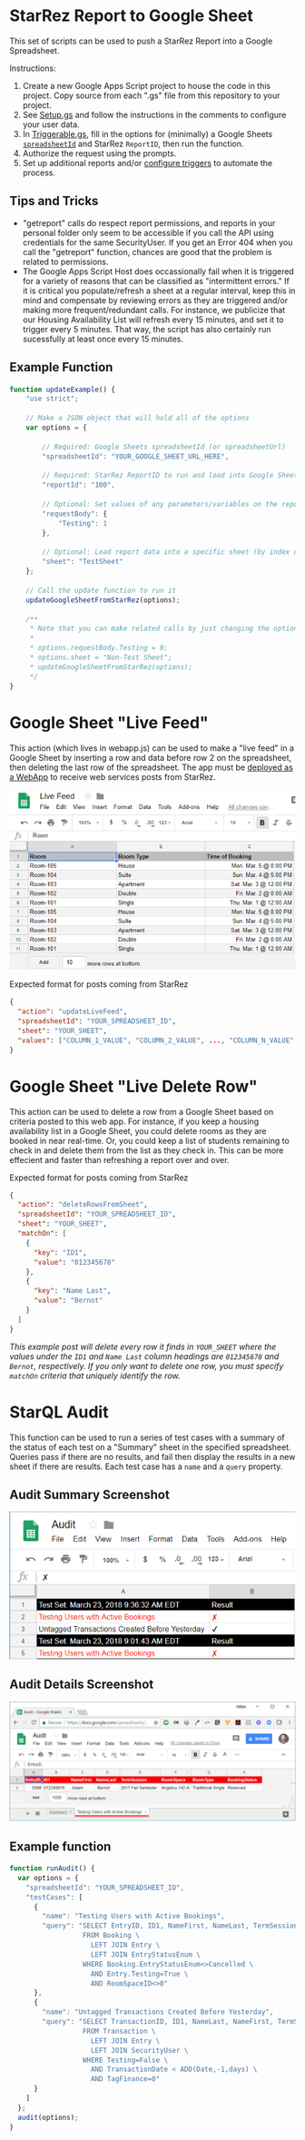 # StarRez Report to Google Sheet

This set of scripts can be used to push a StarRez Report into a Google Spreadsheet.

Instructions:
1. Create a new Google Apps Script project to house the code in this project. Copy source from each ".gs" file from this repository to your project.
2. See [Setup.gs](Setup.gs) and follow the instructions in the comments to configure your user data.
3. In [Triggerable.gs](Triggerable.gs), fill in the options for (minimally) a Google Sheets [`spreadsheetId`](https://developers.google.com/sheets/api/guides/concepts#spreadsheet_id) and StarRez `ReportID`, then run the function.
4. Authorize the request using the prompts.
5. Set up additional reports and/or [configure triggers](https://developers.google.com/apps-script/guides/triggers/installable) to automate the process.

## Tips and Tricks
- "getreport" calls do respect report permissions, and reports in your personal folder only seem to be accessible if you call the API using credentials for the same SecurityUser. If you get an Error 404 when you call the "getreport" function, chances are good that the problem is related to permissions.
- The Google Apps Script Host does occassionally fail when it is triggered for a variety of reasons that can be classified as "intermittent errors." If it is critical you populate/refresh a sheet at a regular interval, keep this in mind and compensate by reviewing errors as they are triggered and/or making more frequent/redundant calls. For instance, we publicize that our Housing Availability List will refresh every 15 minutes, and set it to trigger every 5 minutes. That way, the script has also certainly run sucessfully at least once every 15 minutes.

## Example Function
```javascript
function updateExample() {
    "use strict";

    // Make a JSON object that will hold all of the options
    var options = {

        // Required: Google Sheets spreadsheetId (or spreadsheetUrl)
        "spreadsheetId": "YOUR_GOOGLE_SHEET_URL_HERE",

        // Required: StarRez ReportID to run and load into Google Sheet.
        "reportId": "100",

        // Optional: Set values of any parameters/variables on the report.
        "requestBody": {
            "Testing": 1
        },

        // Optional: Load report data into a specific sheet (by index or name) within the spreadsheet. Defaults to first sheet, if not specified.
        "sheet": "TestSheet"
    };

    // Call the update function to run it
    updateGoogleSheetFromStarRez(options);

    /**
     * Note that you can make related calls by just changing the options that are different. For example:
     *
     * options.requestBody.Testing = 0;
     * options.sheet = "Non-Test Sheet";
     * updateGoogleSheetFromStarRez(options);
     */
}
```

# Google Sheet "Live Feed"

This action (which lives in webapp.js) can be used to make a "live feed" in a Google Sheet by inserting a row and data before row 2 on the spreadsheet, then deleting the last row of the spreadsheet. The app must be [deployed as a WebApp](https://developers.google.com/apps-script/guides/web#deploying_a_script_as_a_web_app) to receive web services posts from StarRez.

![Live Feed animation](../GoogleDocs/Live%20Feed.gif "Live Feed animation")

Expected format for posts coming from StarRez
```json
{
  "action": "updateLiveFeed",
  "spreadsheetId": "YOUR_SPREADSHEET_ID",
  "sheet": "YOUR_SHEET",
  "values": ["COLUMN_1_VALUE", "COLUMN_2_VALUE", ..., "COLUMN_N_VALUE" ]
}
```

# Google Sheet "Live Delete Row"

This action can be used to delete a row from a Google Sheet based on criteria posted to this web app. For instance, if you keep a housing availability list in a Google Sheet, you could delete rooms as they are booked in near real-time. Or, you could keep a list of students remaining to check in and delete them from the list as they check in. This can be more effecient and faster than refreshing a report over and over.

Expected format for posts coming from StarRez
```json
{
  "action": "deleteRowsFromSheet",
  "spreadsheetId": "YOUR_SPREADSHEET_ID",
  "sheet": "YOUR_SHEET",
  "matchOn": [
    {
      "key": "ID1",
      "value": "012345678"
    },
    {
      "key": "Name Last",
      "value": "Bernot"
    }
  ]
}

```
*This example post will delete every row it finds in `YOUR_SHEET` where the values under the `ID1` and `Name Last` column headings are `012345678` and `Bernot`, respectively. If you only want to delete one row, you must specify `matchOn` criteria that uniquely identify the row.*

# StarQL Audit

This function can be used to run a series of test cases with a summary of the status of each test on a "Summary" sheet in the specified spreadsheet. Queries pass if there are no results, and fail then display the results in a new sheet if there are results. Each test case has a `name` and a `query` property.

## Audit Summary Screenshot
![Audit Summary screenshot](../GoogleDocs/Audit%20Summary.png "Audit Summary screenshot")

## Audit Details Screenshot
![Audit Details screenshot](../GoogleDocs/Audit%20Details.png "Audit Details screenshot")

## Example function

```javascript
function runAudit() {
  var options = {
    "spreadsheetId": "YOUR_SPREADSHEET_ID",
    "testCases": [
      {
        "name": "Testing Users with Active Bookings",
        "query": "SELECT EntryID, ID1, NameFirst, NameLast, TermSession, RoomSpace, RoomType, EntryStatusEnum.Description AS BookingStatus \
                  FROM Booking \
                    LEFT JOIN Entry \
                    LEFT JOIN EntryStatusEnum \
                  WHERE Booking.EntryStatusEnum<>Cancelled \
                    AND Entry.Testing=True \
                    AND RoomSpaceID<>0"
      },
      {
        "name": "Untagged Transactions Created Before Yesterday",
        "query": "SELECT TransactionID, ID1, NameLast, NameFirst, TermSession, ChargeGroup, ChargeItem, Description, Amount, TransactionDate, SecurityUser.FullName AS CreatedBy \
                  FROM Transaction \
                    LEFT JOIN Entry \
                    LEFT JOIN SecurityUser \
                  WHERE Testing=False \
                    AND TransactionDate < ADD(Date,-1,days) \
                    AND TagFinance=0"
      }
    ]
  };
  audit(options);
}
```
